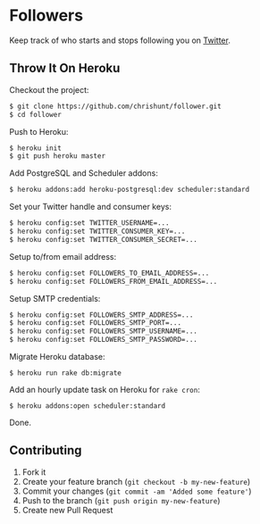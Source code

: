 # Followers

Keep track of who starts and stops following you on
[Twitter](https://twitter.com).

## Throw It On Heroku

Checkout the project:

```bash
$ git clone https://github.com/chrishunt/follower.git
$ cd follower
```

Push to Heroku:

```bash
$ heroku init
$ git push heroku master
```

Add PostgreSQL and Scheduler addons:

```bash
$ heroku addons:add heroku-postgresql:dev scheduler:standard
```

Set your Twitter handle and consumer keys:

```bash
$ heroku config:set TWITTER_USERNAME=...
$ heroku config:set TWITTER_CONSUMER_KEY=...
$ heroku config:set TWITTER_CONSUMER_SECRET=...
```

Setup to/from email address:

```bash
$ heroku config:set FOLLOWERS_TO_EMAIL_ADDRESS=...
$ heroku config:set FOLLOWERS_FROM_EMAIL_ADDRESS=...
```

Setup SMTP credentials:

```bash
$ heroku config:set FOLLOWERS_SMTP_ADDRESS=...
$ heroku config:set FOLLOWERS_SMTP_PORT=...
$ heroku config:set FOLLOWERS_SMTP_USERNAME=...
$ heroku config:set FOLLOWERS_SMTP_PASSWORD=...
```

Migrate Heroku database:

```
$ heroku run rake db:migrate
```

Add an hourly update task on Heroku for `rake cron`:

```
$ heroku addons:open scheduler:standard
```

Done.

## Contributing

1. Fork it
2. Create your feature branch (`git checkout -b my-new-feature`)
3. Commit your changes (`git commit -am 'Added some feature'`)
4. Push to the branch (`git push origin my-new-feature`)
5. Create new Pull Request
